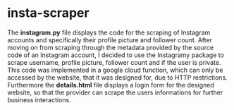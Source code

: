 # insta-scraper

The **instagram.py** file displays the code for the scraping of Instagram accounts and specifically their profile picture and follower count.
After moving on from scraping through the metadata provided by the source code of an Instagram account, I decided to use the Instagramy package to scrape username, profile picture, follower count and if the user is private.
This code was implemented in a google cloud function, which can only be accessed by the website, that it was designed for, due to HTTP restrictions. 
Furthermore the **details.html** file displays a login form for the designed website, so that the provider can scrape the users informations for further business interactions.
